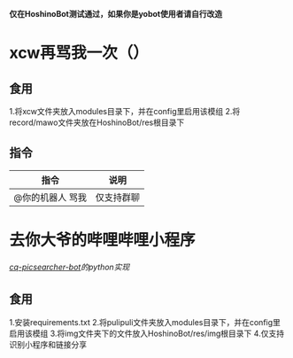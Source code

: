 **仅在HoshinoBot测试通过，如果你是yobot使用者请自行改造**
# xcw再骂我一次（）
## 食用
1.将xcw文件夹放入modules目录下，并在config里启用该模组
2.将record/mawo文件夹放在HoshinoBot/res根目录下
## 指令
|指令|说明|
|-----|-----|
|@你的机器人 骂我|仅支持群聊|  

# 去你大爷的哔哩哔哩小程序
###### [cq-picsearcher-bot](https://github.com/Tsuk1ko/cq-picsearcher-bot)的python实现
## 食用
1.安装requirements.txt
2.将pulipuli文件夹放入modules目录下，并在config里启用该模组
3.将img文件夹下的文件放入HoshinoBot/res/img根目录下
4.仅支持识别小程序和链接分享
